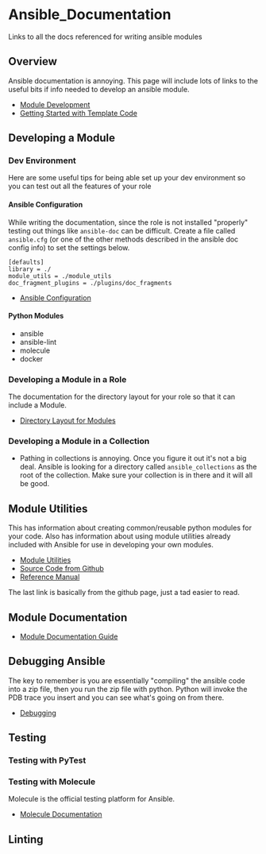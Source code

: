 # Ansible_Documentation
Links to all the docs referenced for writing ansible modules

## Overview
Ansible documentation is annoying.  This page will include lots of links to the useful bits if info needed to develop an ansible module.
- [Module Development](https://docs.ansible.com/ansible/latest/dev_guide/developing_modules_general.html)
- [Getting Started with Template Code](https://docs.ansible.com/ansible/latest/dev_guide/developing_modules_general.html)

## Developing a Module
### Dev Environment
Here are some useful tips for being able set up your dev environment so you can test out all the features of your role

#### Ansible Configuration
While writing the documentation, since the role is not installed "properly" testing out things like `ansible-doc` can be difficult.  Create a file called `ansible.cfg` (or one of the other methods described in the ansible doc config info) to set the settings below.

```
[defaults]
library = ./
module_utils = ./module_utils
doc_fragment_plugins = ./plugins/doc_fragments
```

- [Ansible Configuration](https://docs.ansible.com/ansible/latest/reference_appendices/config.html)

#### Python Modules
- ansible
- ansible-lint
- molecule
- docker

### Developing a Module in a Role
The documentation for the directory layout for your role so that it can include a Module.
- [Directory Layout for Modules](https://docs.ansible.com/ansible/2.9/user_guide/playbooks_reuse_roles.html#embedding-modules-and-plugins-in-roles)

### Developing a Module in a Collection
- Pathing in collections is annoying.  Once you figure it out it's not a big deal.  Ansible is looking for a directory called `ansible_collections` as the root of the collection.  Make sure your collection is in there and it will all be good.

## Module Utilities
This has information about creating common/reusable python modules for your code.  Also has information about using module utilities already included with Ansible for use in developing your own modules.

- [Module Utilities](https://docs.ansible.com/ansible/latest/dev_guide/developing_module_utilities.html)
- [Source Code from Github](https://github.com/ansible/ansible/tree/devel/lib/ansible/module_utils)
- [Reference Manual](https://docs.ansible.com/ansible/latest/reference_appendices/module_utils.html)

The last link is basically from the github page, just a tad easier to read.

## Module Documentation
- [Module Documentation Guide](https://docs.ansible.com/ansible/2.9/dev_guide/developing_modules_documenting.html)


## Debugging Ansible
The key to remember is you are essentially "compiling" the ansible code into a zip file, then you run the zip file with python.  Python will invoke the PDB trace you insert and you can see what's going on from there.
- [Debugging](https://docs.ansible.com/ansible/latest/dev_guide/debugging.html)



[]()
[]()


## Testing

### Testing with PyTest


### Testing with Molecule
Molecule is the official testing platform for Ansible.
- [Molecule Documentation](https://molecule.readthedocs.io/en/latest/)

## Linting
